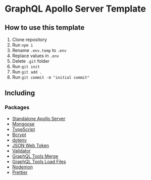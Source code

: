 # GraphQL Apollo Server Template

## How to use this template

1. Clone repository
2. Run `npm i`
3. Rename `.env.temp` to `.env`
4. Replace values in `.env`
5. Delete `.git` folder
6. Run `git init`
7. Run `git add .`
8. Run `git commit -m "initial commit"`

## Including

### Packages

- [Standalone Apollo Server](https://www.npmjs.com/package/apollo-server)
- [Mongoose](https://www.npmjs.com/package/mongoose)
- [TypeScript](https://www.npmjs.com/package/typescript)
- [Bcrypt](https://www.npmjs.com/package/bcrypt)
- [dotenv](https://www.npmjs.com/package/dotenv)
- [JSON Web Token](https://www.npmjs.com/package/jsonwebtoken)
- [Validator](https://www.npmjs.com/package/validator)
- [GraphQL Tools Merge](https://www.npmjs.com/package/@graphql-tools/merge)
- [GraphQL Tools Load Files](https://www.npmjs.com/package/@graphql-tools/load-files)
- [Nodemon](https://www.npmjs.com/package/nodemon)
- [Prettier](https://www.npmjs.com/package/prettier)
